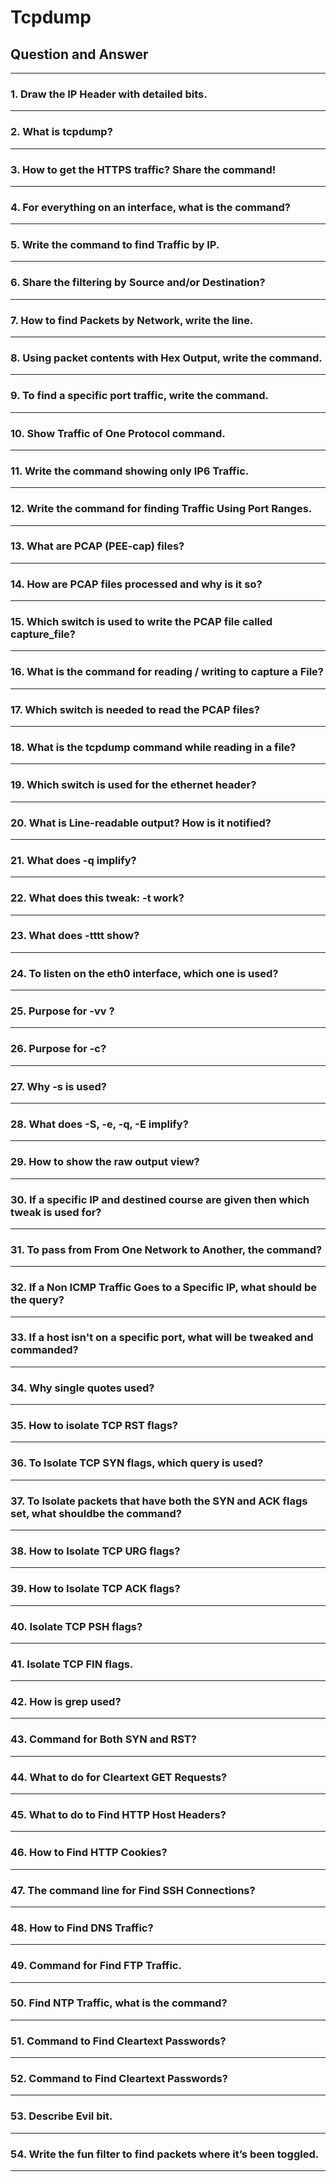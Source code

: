 # Tcpdump
## Question and Answer 

---

### 1. Draw the IP Header with detailed bits.

---

### 2. What is tcpdump?

---

### 3. How to get the HTTPS traffic? Share the command!

---

### 4. For everything on an interface, what is the command?

---

### 5. Write the command to find Traffic by IP.

---

### 6. Share the filtering by Source and/or Destination?

---

### 7. How to find Packets by Network, write the line.

---

### 8. Using packet contents with Hex Output, write the command.

---

### 9. To find a specific port traffic, write the command.

---

### 10. Show Traffic of One Protocol command.

---

### 11. Write the command showing only IP6 Traffic.

---

### 12. Write the command for finding Traffic Using Port Ranges.

---

### 13. What are PCAP (PEE-cap) files?

---

### 14. How are PCAP files processed and why is it so?

---

### 15. Which switch is used to write the PCAP file called capture_file?

---

### 16. What is the command for reading / writing to capture a File?

---

### 17. Which switch is needed to read the PCAP files?

---

### 18. What is the tcpdump command while reading in a file?

---

### 19. Which switch is used for the ethernet header?

---

### 20. What is Line-readable output? How is it notified?

---

### 21. What does -q implify?

---

### 22. What does this tweak: -t work?

---

### 23. What does -tttt show?

---

### 24. To listen on the eth0 interface, which one is used?

---

### 25. Purpose for -vv ?

---

### 26. Purpose for -c?

---

### 27. Why -s is used?

---

### 28. What does -S, -e, -q, -E implify?

---

### 29. How to show the raw output view?

---

### 30. If a specific IP and destined course are given then which tweak is used for?

---

### 31. To pass from From One Network to Another, the command?

---

### 32. If a Non ICMP Traffic Goes to a Specific IP, what should be the query?

---

### 33. If a host isn't on a specific port, what will be tweaked and commanded?

---

### 34. Why single quotes used?

---

### 35. How to isolate TCP RST flags?

---

### 36. To Isolate TCP SYN flags, which query is used?

---

### 37. To Isolate packets that have both the SYN and ACK flags set, what shouldbe the command?

---

### 38. How to Isolate TCP URG flags?

---

### 39. How to Isolate TCP ACK flags?

---

### 40. Isolate TCP PSH flags?

---

### 41. Isolate TCP FIN flags.

---

### 42. How is grep used?

---

### 43. Command for Both SYN and RST?

---

### 44. What to do for Cleartext GET Requests?

---

### 45. What to do to Find HTTP Host Headers?

---

### 46. How to Find HTTP Cookies?

---

### 47. The command line for Find SSH Connections?

---

### 48. How to Find DNS Traffic?

---

### 49. Command for Find FTP Traffic.

---

### 50. Find NTP Traffic, what is the command?

---

### 51. Command to Find Cleartext Passwords?

---

### 52. Command to Find Cleartext Passwords?

---

### 53. Describe Evil bit.

---

### 54. Write the fun filter to find packets where it’s been toggled.

---